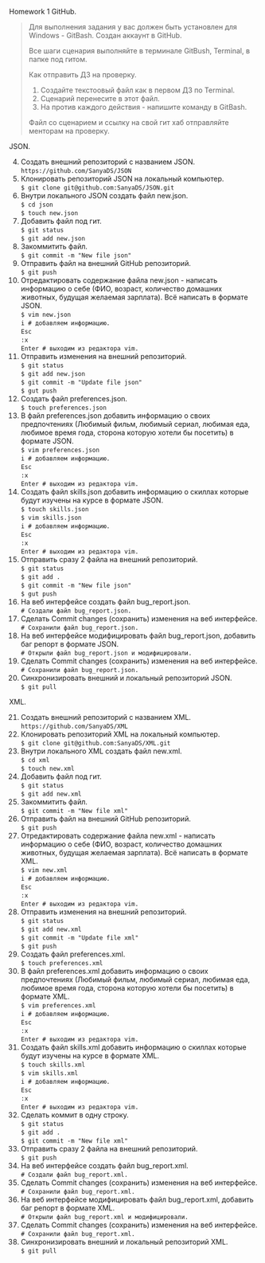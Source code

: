 Homework 1 GitHub.

> Для выполнения задания у вас должен быть установлен для Windows - GitBash.
> Создан аккаунт в GitHub.
>
> Все шаги сценария выполняйте в терминале GitBush, Terminal, в папке под гитом.
>
> Как отправить ДЗ на проверку.
>
> 1. Создайте текстоовый файл как в первом ДЗ по Terminal.
> 2. Сценарий перенесите в этот файл.
> 3. На против каждого действия - напишите команду в GitBash.
>
> Файл со сценарием и ссылку на свой гит хаб отправляйте менторам на проверку.

JSON.

4. Создать внешний репозиторий c названием JSON.  
`https://github.com/SanyaDS/JSON`
5. Клонировать репозиторий JSON на локальный компьютер.  
`$ git clone git@github.com:SanyaDS/JSON.git`
6. Внутри локального JSON создать файл new.json.  
`$ cd json`  
`$ touch new.json`
7. Добавить файл под гит.  
`$ git status`  
`$ git add new.json`
8. Закоммитить файл.  
`$ git commit -m "New file json"`
9. Отправить файл на внешний GitHub репозиторий.  
`$ git push`
10. Отредактировать содержание файла new.json - написать информацию о себе (ФИО, возраст, количество домашних животных, будущая желаемая зарплата). Всё написать в формате JSON.  
`$ vim new.json`  
`i # добавляем информацию.`  
`Esc`  
`:x`  
`Enter # выходим из редактора vim.`
11. Отправить изменения на внешний репозиторий.  
`$ git status`  
`$ git add new.json`  
`$ git commit -m "Update file json"`  
`$ gut push`
12. Создать файл preferences.json.  
`$ touch preferences.json`
13. В файл preferences.json добавить информацию о своих предпочтениях (Любимый фильм, любимый сериал, любимая еда, любимое время года, сторона которую хотели бы посетить) в формате JSON.  
`$ vim preferences.json`  
`i # добавляем информацию.`  
`Esc`  
`:x`  
`Enter # выходим из редактора vim.`
14. Создать файл skills.json добавить информацию о скиллах которые будут изучены на курсе в формате JSON.  
`$ touch skills.json`  
`$ vim skills.json`  
`i # добавляем информацию.`  
`Esc`  
`:x`  
`Enter # выходим из редактора vim.`
15. Отправить сразу 2 файла на внешний репозиторий.  
`$ git status`  
`$ git add .`  
`$ git commit -m "New file json"`  
`$ gut push`
16. На веб интерфейсе создать файл bug_report.json.  
`# Создали файл bug_report.json.`
17. Сделать Commit changes (сохранить) изменения на веб интерфейсе.  
`# Сохранили файл bug_report.json.`
18. На веб интерфейсе модифицировать файл bug_report.json, добавить баг репорт в формате JSON.  
`# Открыли файл bug_report.json и модифицировали.`
19. Сделать Commit changes (сохранить) изменения на веб интерфейсе.  
`# Сохранили файл bug_report.json.`
20. Синхронизировать внешний и локальный репозиторий JSON.  
`$ git pull`

XML.

21. Создать внешний репозиторий c названием XML.  
`https://github.com/SanyaDS/XML`
22. Клонировать репозиторий XML на локальный компьютер.  
`$ git clone git@github.com:SanyaDS/XML.git`
23. Внутри локального XML создать файл new.xml.  
`$ cd xml`  
`$ touch new.xml`
24. Добавить файл под гит.  
`$ git status`  
`$ git add new.xml`
25. Закоммитить файл.  
`$ git commit -m "New file xml"`
26. Отправить файл на внешний GitHub репозиторий.  
`$ git push`
27. Отредактировать содержание файла new.xml - написать информацию о себе (ФИО, возраст, количество домашних животных, будущая желаемая зарплата). Всё написать в формате XML.  
`$ vim new.xml`  
`i # добавляем информацию.`  
`Esc`  
`:x`  
`Enter # выходим из редактора vim.`
28. Отправить изменения на внешний репозиторий.  
`$ git status`  
`$ git add new.xml`  
`$ git commit -m "Update file xml"`  
`$ git push`
29. Создать файл preferences.xml.  
`$ touch preferences.xml`
30. В файл preferences.xml добавить информацию о своих предпочтениях (Любимый фильм, любимый сериал, любимая еда, любимое время года, сторона которую хотели бы посетить) в формате XML.  
`$ vim preferences.xml`  
`i # добавляем информацию.`  
`Esc`  
`:x`  
`Enter # выходим из редактора vim.`
31. Создать файл skills.xml добавить информацию о скиллах которые будут изучены на курсе в формате XML.  
`$ touch skills.xml`  
`$ vim skills.xml`  
`i # добавляем информацию.`  
`Esc`  
`:x`  
`Enter # выходим из редактора vim.`
32. Сделать коммит в одну строку.  
`$ git status`  
`$ git add .`  
`$ git commit -m "New file xml"`
33. Отправить сразу 2 файла на внешний репозиторий.  
`$ git push`
34. На веб интерфейсе создать файл bug_report.xml.  
`# Создали файл bug_report.xml.`
35. Сделать Commit changes (сохранить) изменения на веб интерфейсе.  
`# Сохранили файл bug_report.xml.`
36. На веб интерфейсе модифицировать файл bug_report.xml, добавить баг репорт в формате XML.  
`# Открыли файл bug_report.xml и модифицировали.`
37. Сделать Commit changes (сохранить) изменения на веб интерфейсе.  
`# Сохранили файл bug_report.xml.`
38. Синхронизировать внешний и локальный репозиторий XML.  
`$ git pull`
